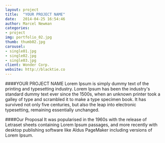 ```yaml
---
layout: project
title:  "YOUR PROJECT NAME"
date:   2014-04-25 16:54:46
author: Marcel Newman
categories:
- project
img: portfolio_02.jpg
thumb: thumb02.jpg
carousel:
- single01.jpg
- single02.jpg
- single03.jpg
client: Wonder Corp.
website: http://blacktie.co
---
```

####YOUR PROJECT NAME
Lorem Ipsum is simply dummy text of the printing and typesetting industry. Lorem Ipsum has been the industry's standard dummy text ever since the 1500s, when an unknown printer took a galley of type and scrambled it to make a type specimen book. It has survived not only five centuries, but also the leap into electronic typesetting, remaining essentially unchanged.

####Our Proposal
It was popularised in the 1960s with the release of Letraset sheets containing Lorem Ipsum passages, and more recently with desktop publishing software like Aldus PageMaker including versions of Lorem Ipsum.
